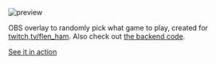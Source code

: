 ![preview](https://i.imgur.com/t2Yxp2i.png)

OBS overlay to randomly pick what game to play, created for [twitch,tv/flen_ham](https://twitch.tv/flen_ham). Also check out [the backend code](https://github.com/kobitate/game-wheel-backend).

[See it in action](https://clips.twitch.tv/FunnyThankfulBatteryArgieB8)
